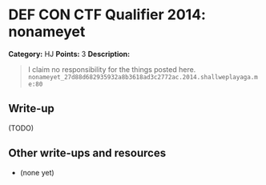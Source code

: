 # DEF CON CTF Qualifier 2014: nonameyet

**Category:** HJ
**Points:** 3
**Description:**

> I claim no responsibility for the things posted here. `nonameyet_27d88d682935932a8b3618ad3c2772ac.2014.shallweplayaga.me:80`

## Write-up

(TODO)

## Other write-ups and resources

* (none yet)
